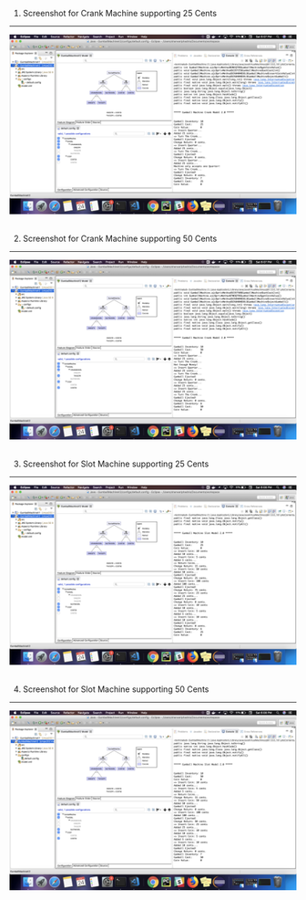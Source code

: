 
1. Screenshot for Crank Machine supporting 25 Cents 
--------------------------------------------------------------------------------------------------------

![GitHub Webhook](./screenshots/25-Crank.png)<br><br>





2. Screenshot for Crank Machine supporting 50 Cents 
--------------------------------------------------------------------------------------------------------

![GitHub Webhook](./screenshots/50-Crank.png)<br><br>





3. Screenshot for Slot Machine supporting 25 Cents 
--------------------------------------------------------------------------------------------------------

![GitHub Webhook](./screenshots/25-Slot.png)<br><br>





4. Screenshot for Slot Machine supporting 50 Cents 
--------------------------------------------------------------------------------------------------------

![GitHub Webhook](./screenshots/50-Slot.png)<br><br>
